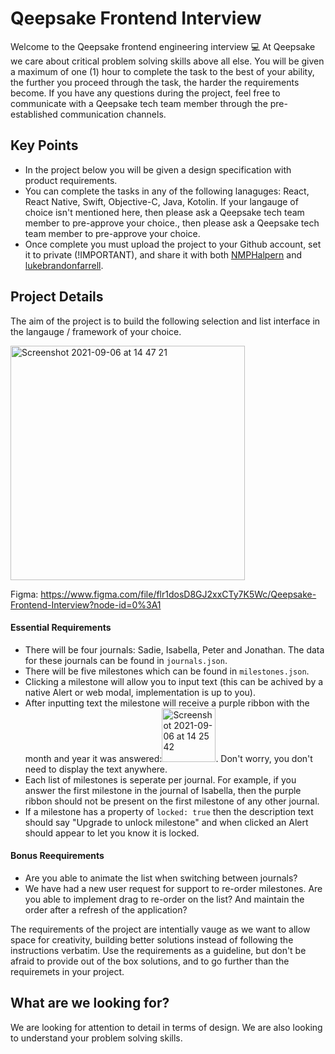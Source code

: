 # Qeepsake Frontend Interview

Welcome to the Qeepsake frontend engineering interview 💻 At Qeepsake we care about critical problem solving skills above all else. You will be given a maximum of one (1) hour to complete the task to the best of your ability, the further you proceed through the task, the harder the requirements become. If you have any questions during the project, feel free to communicate with a Qeepsake tech team member through the pre-established communication channels.

## Key Points

- In the project below you will be given a design specification with product requirements.
- You can complete the tasks in any of the following lanaguges: React, React Native, Swift, Objective-C, Java, Kotolin. If your langauge of choice isn't mentioned here, then please ask a Qeepsake tech team member to pre-approve your choice., then please ask a Qeepsake tech team member to pre-approve your choice.
- Once complete you must upload the project to your Github account, set it to private (!IMPORTANT), and share it with both [NMPHalpern](https://github.com/NMPHalpern) and [lukebrandonfarrell](https://github.com/lukebrandonfarrell).

## Project Details

The aim of the project is to build the following selection and list interface in the langauge / framework of your choice.

<img width="375" alt="Screenshot 2021-09-06 at 14 47 21" src="https://user-images.githubusercontent.com/18139277/132219807-0f780b13-f8e6-417d-bc52-625eadfcf1c5.png">

Figma: https://www.figma.com/file/flr1dosD8GJ2xxCTy7K5Wc/Qeepsake-Frontend-Interview?node-id=0%3A1

#### Essential Requirements 

- There will be four journals: Sadie, Isabella, Peter and Jonathan. The data for these journals can be found in `journals.json`.
- There will be five milestones which can be found in `milestones.json`.
- Clicking a milestone will allow you to input text (this can be achived by a native Alert or web modal, implementation is up to you).
- After inputting text the milestone will receive a purple ribbon with the month and year it was answered:<img width="86" alt="Screenshot 2021-09-06 at 14 25 42" src="https://user-images.githubusercontent.com/18139277/132217245-6442634f-706b-4ad1-a43b-fe45ed87d3db.png">. Don't worry, you don't need to display the text anywhere.
- Each list of milestones is seperate per journal. For example, if you answer the first milestone in the journal of Isabella, then the purple ribbon should not be present on the first milestone of any other journal.
- If a milestone has a property of `locked: true` then the description text should say "Upgrade to unlock milestone" and when clicked an Alert should appear to let you know it is locked.

#### Bonus Reequirements

- Are you able to animate the list when switching between journals?
- We have had a new user request for support to re-order milestones. Are you able to implement drag to re-order on the list? And maintain the order after a refresh of the application?

The requirements of the project are intentially vauge as we want to allow space for creativity, building better solutions instead of following the instructions verbatim. Use the requirements as a guideline, but don't be afraid to provide out of the box solutions, and to go further than the requiremets in your project.

## What are we looking for?

We are looking for attention to detail in terms of design. We are also looking to understand your problem solving skills.
